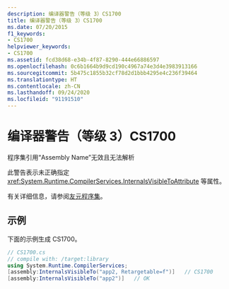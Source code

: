 ```yaml
---
description: 编译器警告（等级 3）CS1700
title: 编译器警告（等级 3）CS1700
ms.date: 07/20/2015
f1_keywords:
- CS1700
helpviewer_keywords:
- CS1700
ms.assetid: fcd38d68-e34b-4f87-8290-444e66886597
ms.openlocfilehash: 0c6b1664b9d9cd190c4967a74e3d4e3983913166
ms.sourcegitcommit: 5b475c1855b32cf78d2d1bbb4295e4c236f39464
ms.translationtype: HT
ms.contentlocale: zh-CN
ms.lasthandoff: 09/24/2020
ms.locfileid: "91191510"
---
```

# <a name="compiler-warning-level-3-cs1700"></a>编译器警告（等级 3）CS1700

程序集引用“Assembly Name”无效且无法解析  
  
 此警告表示未正确指定 <xref:System.Runtime.CompilerServices.InternalsVisibleToAttribute> 等属性。  
  
 有关详细信息，请参阅[友元程序集](../../../standard/assembly/friend.md)。  
  
## <a name="example"></a>示例  

 下面的示例生成 CS1700。  
  
```csharp  
// CS1700.cs  
// compile with: /target:library  
using System.Runtime.CompilerServices;  
[assembly:InternalsVisibleTo("app2, Retargetable=f")]   // CS1700  
[assembly:InternalsVisibleTo("app2")]   // OK  
```
